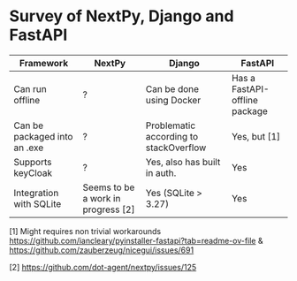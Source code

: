 # Survey of NextPy, Django and FastAPI

Framework | NextPy | Django | FastAPI |
--- | --- | --- | --- |
Can run offline | ? | Can be done using Docker | Has a FastAPI-offline package |
Can be packaged into an .exe | ? | Problematic according to stackOverflow | Yes, but [1] |
Supports keyCloak | ? | Yes, also has built in auth. | Yes |
Integration with SQLite | Seems to be a work in progress [2] | Yes (SQLite > 3.27) | Yes |





[1] Might requires non trivial workarounds https://github.com/iancleary/pyinstaller-fastapi?tab=readme-ov-file & https://github.com/zauberzeug/nicegui/issues/691  

[2] https://github.com/dot-agent/nextpy/issues/125 
